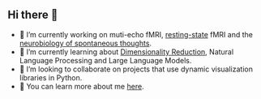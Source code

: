 ## Hi there 👋

- 🔭 I’m currently working on muti-echo fMRI, [resting-state](https://www.jneurosci.org/content/41/6/1130.abstract) fMRI and the [neurobiology of spontaneous thoughts](https://www.biorxiv.org/content/10.1101/2024.06.05.596482v1.abstract).
- 🌱 I’m currently learning about [Dimensionality Reduction](https://www.frontiersin.org/journals/human-neuroscience/articles/10.3389/fnhum.2023.1134012/full), Natural Language Processing and Large Language Models.
- 👯 I’m looking to collaborate on projects that use dynamic visualization libraries in Python.
- 💬 You can learn more about me [here](https://javiergcas.github.io).

